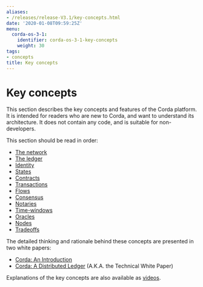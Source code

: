 ```yaml
---
aliases:
- /releases/release-V3.1/key-concepts.html
date: '2020-01-08T09:59:25Z'
menu:
  corda-os-3-1:
    identifier: corda-os-3-1-key-concepts
    weight: 30
tags:
- concepts
title: Key concepts
---
```




# Key concepts

This section describes the key concepts and features of the Corda platform. It is intended for readers who are new to
Corda, and want to understand its architecture. It does not contain any code, and is suitable for non-developers.

This section should be read in order:



* [The network](key-concepts-ecosystem.md)
* [The ledger](key-concepts-ledger.md)
* [Identity](key-concepts-identity.md)
* [States](key-concepts-states.md)
* [Contracts](key-concepts-contracts.md)
* [Transactions](key-concepts-transactions.md)
* [Flows](key-concepts-flows.md)
* [Consensus](key-concepts-consensus.md)
* [Notaries](key-concepts-notaries.md)
* [Time-windows](key-concepts-time-windows.md)
* [Oracles](key-concepts-oracles.md)
* [Nodes](key-concepts-node.md)
* [Tradeoffs](key-concepts-tradeoffs.md)



The detailed thinking and rationale behind these concepts are presented in two white papers:



* [Corda: An Introduction](/en/pdf/corda-introductory-whitepaper.pdf)
* [Corda: A Distributed Ledger](/en/pdf/corda-technical-whitepaper.pdf) (A.K.A. the Technical White Paper)


Explanations of the key concepts are also available as [videos](https://vimeo.com/album/4555732/).



